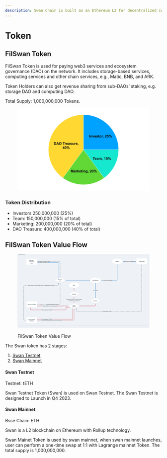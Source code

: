 ```yaml
---
description: Swan Chain is built as an Ethereum L2 for decentralized computing networks.
---
```


# Token

## FilSwan Token

FilSwan Token is used for paying web3 services and ecosystem governance (DAO) on the network. It includes storage-based services, computing services and other chain services, e.g., Matic, BNB, and ARK.

Token Holders can also get revenue sharing from sub-DAOs’ staking, e.g. storage DAO and computing DAO.

Total Supply: 1,000,000,000 Tokens.

<figure><img src="../../.gitbook/assets/image (58).png" alt=""><figcaption></figcaption></figure>

### Token Distribution&#x20;

* Investors 250,000,000 (25%)
* Team: 150,000,000 (15% of total)&#x20;
* Marketing: 200,000,000 (20% of total)
* DAO Treasure: 400,000,000 (40% of total)

## FilSwan Token Value Flow

<figure><img src="../../.gitbook/assets/image (4).png" alt=""><figcaption><p>FilSwan Token Value Flow</p></figcaption></figure>

The Swan token has 2 stages:

1. [Swan Testnet](token.md#swan-testnet-token)
2. [Swan Mainnet](token.md#swan-mainet-token)

#### Swan Testnet&#x20;

Testnet: tETH

Swan Testnet Token (Swan) is used on Swan Testnet. The Swan Testnet  is designed to Launch in Q4 2023.

#### Swan Mainnet

Bsse Chain: ETH

Swan is a L2 blockchain on Ethereum with Rollup technology.

Swan Mainet Token is used by swan mainnet, when swan mainnet launches, user can perform a one-time swap at 1:1 with Lagrange mainnet Token. The total supply is 1,000,000,000.
